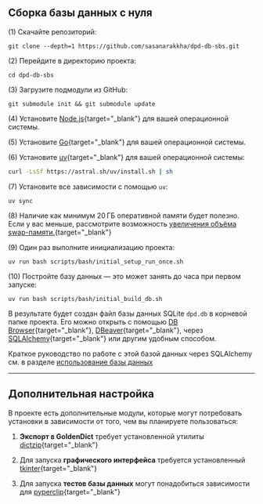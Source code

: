## Сборка базы данных с нуля

(1) Скачайте репозиторий:

```shell
git clone --depth=1 https://github.com/sasanarakkha/dpd-db-sbs.git
```

(2) Перейдите в директорию проекта:

```shell
cd dpd-db-sbs
```

(3) Загрузите подмодули из GitHub:

```shell
git submodule init && git submodule update
```

(4) Установите [Node.js](https://nodejs.org/en/download){target="_blank"} для вашей операционной системы.

(5) Установите [Go](https://go.dev/doc/install){target="_blank"} для вашей операционной системы.

(6) Установите [uv](https://astral.sh/uv/install){target="_blank"} для вашей операционной системы:

```bash
curl -LsSf https://astral.sh/uv/install.sh | sh
```

(7) Установите все зависимости с помощью `uv`:

```shell
uv sync
```

(8) Наличие как минимум 20 ГБ оперативной памяти будет полезно. Если у вас меньше, рассмотрите возможность [увеличения объёма swap-памяти.](https://www.reddit.com/r/linuxmint/comments/uhjyir/how_to_increase_swap_size/?rdt=34113){target="_blank"}

(9) Один раз выполните инициализацию проекта:

```shell
uv run bash scripts/bash/initial_setup_run_once.sh
```

(10) Постройте базу данных — это может занять до часа при первом запуске:

```shell
uv run bash scripts/bash/initial_build_db.sh
```

В результате будет создан файл базы данных SQLite `dpd.db` в корневой папке проекта. Его можно открыть с помощью [DB Browser](https://sqlitebrowser.org/){target="_blank"}, [DBeaver](https://dbeaver.io/){target="_blank"}, через [SQLAlchemy](https://www.sqlalchemy.org/){target="_blank"} или другим удобным способом.

Краткое руководство по работе с этой базой данных через SQLAlchemy см. в разделе [использование базы данных](use_db.md)

---

## Дополнительная настройка

В проекте есть дополнительные модули, которые могут потребовать установки в зависимости от того, чем вы планируете пользоваться:

1. __Экспорт в GoldenDict__ требует установленной утилиты [dictzip](https://linux-packages.com/ubuntu-24-04/package/dictzip){target="_blank"}

2. Для запуска __графического интерфейса__ требуется установленный [tkinter](https://www.pythonguis.com/installation/install-tkinter-linux/){target="_blank"}

3. Для запуска __тестов базы данных__ могут понадобиться зависимости для [pyperclip](https://pyperclip.readthedocs.io/en/latest/index.html#not-implemented-error){target="_blank"}

